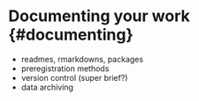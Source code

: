 # Documenting your work {#documenting}

- readmes, rmarkdowns, packages
- preregistration methods
- version control (super brief?)
- data archiving
